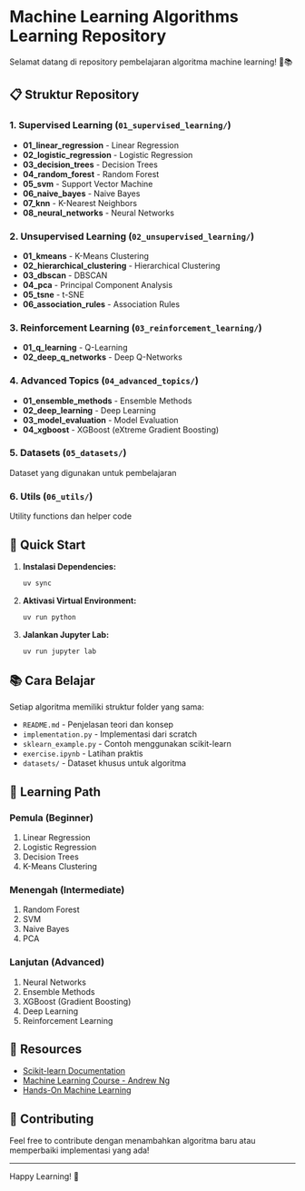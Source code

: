 # Machine Learning Algorithms Learning Repository

Selamat datang di repository pembelajaran algoritma machine learning! 🤖📚

## 📋 Struktur Repository

### 1. **Supervised Learning** (`01_supervised_learning/`)
- **01_linear_regression** - Linear Regression
- **02_logistic_regression** - Logistic Regression  
- **03_decision_trees** - Decision Trees
- **04_random_forest** - Random Forest
- **05_svm** - Support Vector Machine
- **06_naive_bayes** - Naive Bayes
- **07_knn** - K-Nearest Neighbors
- **08_neural_networks** - Neural Networks

### 2. **Unsupervised Learning** (`02_unsupervised_learning/`)
- **01_kmeans** - K-Means Clustering
- **02_hierarchical_clustering** - Hierarchical Clustering
- **03_dbscan** - DBSCAN
- **04_pca** - Principal Component Analysis
- **05_tsne** - t-SNE
- **06_association_rules** - Association Rules

### 3. **Reinforcement Learning** (`03_reinforcement_learning/`)
- **01_q_learning** - Q-Learning
- **02_deep_q_networks** - Deep Q-Networks

### 4. **Advanced Topics** (`04_advanced_topics/`)
- **01_ensemble_methods** - Ensemble Methods
- **02_deep_learning** - Deep Learning
- **03_model_evaluation** - Model Evaluation
- **04_xgboost** - XGBoost (eXtreme Gradient Boosting)

### 5. **Datasets** (`05_datasets/`)
Dataset yang digunakan untuk pembelajaran

### 6. **Utils** (`06_utils/`)
Utility functions dan helper code

## 🚀 Quick Start

1. **Instalasi Dependencies:**
   ```bash
   uv sync
   ```

2. **Aktivasi Virtual Environment:**
   ```bash
   uv run python
   ```

3. **Jalankan Jupyter Lab:**
   ```bash
   uv run jupyter lab
   ```

## 📚 Cara Belajar

Setiap algoritma memiliki struktur folder yang sama:
- `README.md` - Penjelasan teori dan konsep
- `implementation.py` - Implementasi dari scratch
- `sklearn_example.py` - Contoh menggunakan scikit-learn
- `exercise.ipynb` - Latihan praktis
- `datasets/` - Dataset khusus untuk algoritma

## 🎯 Learning Path

### Pemula (Beginner)
1. Linear Regression
2. Logistic Regression
3. Decision Trees
4. K-Means Clustering

### Menengah (Intermediate)
1. Random Forest
2. SVM
3. Naive Bayes
4. PCA

### Lanjutan (Advanced)
1. Neural Networks
2. Ensemble Methods
3. XGBoost (Gradient Boosting)
4. Deep Learning
5. Reinforcement Learning

## 📖 Resources

- [Scikit-learn Documentation](https://scikit-learn.org/)
- [Machine Learning Course - Andrew Ng](https://www.coursera.org/learn/machine-learning)
- [Hands-On Machine Learning](https://github.com/ageron/handson-ml2)

## 🤝 Contributing

Feel free to contribute dengan menambahkan algoritma baru atau memperbaiki implementasi yang ada!

---
Happy Learning! 🎉